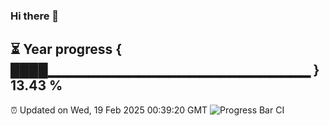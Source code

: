 ### Hi there 👋
⏳ Year progress { ████▁▁▁▁▁▁▁▁▁▁▁▁▁▁▁▁▁▁▁▁▁▁▁▁▁▁ } 13.43 %
---
⏰ Updated on Wed, 19 Feb 2025 00:39:20 GMT
![Progress Bar CI](https://github.com/Moyi321/Moyi321/workflows/Progress%20Bar%20CI/badge.svg)
